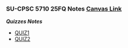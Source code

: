 ### **SU-CPSC 5710 25FQ Notes** [Canvas Link](https://seattleu.instructure.com/courses/1623416)

***Quizzes Notes***

- [QUIZ1](QUIZ1.md)
- [QUIZ2](QUIZ2.md)
